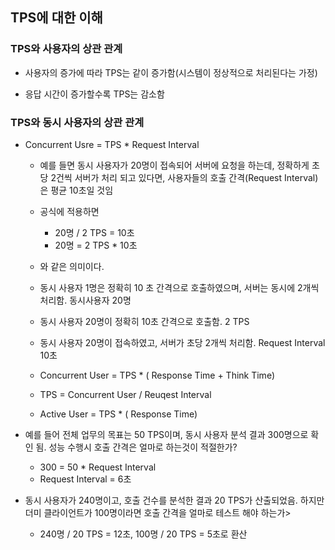 ## TPS에 대한 이해
### TPS와 사용자의 상관 관계

  * 사용자의 증가에 따라 TPS는 같이 증가함(시스템이 정상적으로 처리된다는 가정)

  * 응답 시간이 증가할수록 TPS는 감소함

### TPS와 동시 사용자의 상관 관계
  * Concurrent Usre = TPS * Request Interval
    * 예를 들면 동시 사용자가 20명이 접속되어 서버에 요청을 하는데, 정확하게 초당 2건씩 서버가 처리 되고 있다면, 사용자들의 호출 간격(Request Interval)은 평균 10초일 것임
    * 공식에 적용하면 
      * 20명 / 2 TPS = 10초
      * 20명 = 2 TPS * 10초
    * 와 같은 의미이다.

    * 동시 사용자 1명은 정확히 10 초 간격으로 호출하였으며, 서버는 동시에 2개씩 처리함. 동시사용자 20명
    * 동시 사용자 20명이 정확히 10초 간격으로 호출함. 2 TPS
    * 동시 사용자 20명이 접속하였고, 서버가 초당 2개씩 처리함. Request Interval 10초

    * Concurrent User = TPS * ( Response Time + Think Time)
    * TPS = Concurrent User / Reuqest Interval
    * Active User = TPS * ( Response Time)

  * 예를 들어 전체 업무의 목표는 50 TPS이며, 동시 사용자 분석 결과 300명으로 확인 됨. 성능 수행시 호출 간격은 얼마로 하는것이 적절한가?
    * 300 = 50 * Request Interval
    * Request Interval = 6초

  * 동시 사용자가 240명이고, 호출 건수를 분석한 결과 20 TPS가 산출되었음. 하지만 더미 클라이언트가 100명이라면 호출 간격을 얼마로 테스트 해야 하는가>
    * 240명 / 20 TPS = 12초, 100명 / 20 TPS = 5초로 환산
